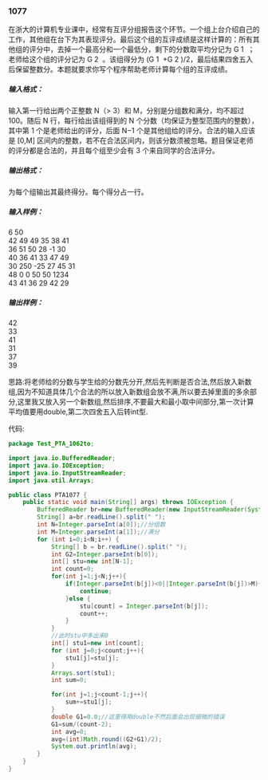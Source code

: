### 1077
在浙大的计算机专业课中，经常有互评分组报告这个环节。一个组上台介绍自己的工作，其他组在台下为其表现评分。最后这个组的互评成绩是这样计算的：所有其他组的评分中，去掉一个最高分和一个最低分，剩下的分数取平均分记为 G
​1
​​ ；老师给这个组的评分记为 G
​2
​​ 。该组得分为 (G
​1
​​ +G
​2
​​ )/2，最后结果四舍五入后保留整数分。本题就要求你写个程序帮助老师计算每个组的互评成绩。  

##### 输入格式：  
输入第一行给出两个正整数 N（> 3）和 M，分别是分组数和满分，均不超过 100。随后 N 行，每行给出该组得到的 N 个分数（均保证为整型范围内的整数），其中第 1 个是老师给出的评分，后面 N−1 个是其他组给的评分。合法的输入应该是 [0,M] 区间内的整数，若不在合法区间内，则该分数须被忽略。题目保证老师的评分都是合法的，并且每个组至少会有 3 个来自同学的合法评分。  

##### 输出格式：  
为每个组输出其最终得分。每个得分占一行。  

##### 输入样例：  
6 50  
42 49 49 35 38 41  
36 51 50 28 -1 30  
40 36 41 33 47 49  
30 250 -25 27 45 31   
48 0 0 50 50 1234  
43 41 36 29 42 29  
##### 输出样例：  
42  
33  
41  
31  
37  
39  

思路:将老师给的分数与学生给的分数先分开,然后先判断是否合法,然后放入新数组,因为不知道具体几个合法的所以放入新数组会放不满,所以要去掉里面的多余部分,这里我又放入另一个新数组,然后排序,不要最大和最小取中间部分,第一次计算平均值要用double,第二次四舍五入后转int型.

代码:  
```java
package Test_PTA_1062to;

import java.io.BufferedReader;
import java.io.IOException;
import java.io.InputStreamReader;
import java.util.Arrays;

public class PTA1077 {
    public static void main(String[] args) throws IOException {
        BufferedReader br=new BufferedReader(new InputStreamReader(System.in));
        String[] a=br.readLine().split(" ");
        int N=Integer.parseInt(a[0]);//分组数
        int M=Integer.parseInt(a[1]);//满分
        for (int i=0;i<N;i++) {
            String[] b = br.readLine().split(" ");
            int G2=Integer.parseInt(b[0]);
            int[] stu=new int[N-1];
            int count=0;
            for(int j=1;j<N;j++){
                if(Integer.parseInt(b[j])<0||Integer.parseInt(b[j])>M){
                    continue;
                }else {
                    stu[count] = Integer.parseInt(b[j]);
                    count++;
                }
            }
            //此时stu中多出来0
            int[] stu1=new int[count];
            for (int j=0;j<count;j++){
                stu1[j]=stu[j];
            }
            Arrays.sort(stu1);
            int sum=0;

            for(int j=1;j<count-1;j++){
                sum+=stu1[j];
            }
            double G1=0.0;//这里得用double不然后面会出现细微的错误
            G1=sum/(count-2);
            int avg=0;
            avg=(int)Math.round((G2+G1)/2);
            System.out.println(avg);
        }
    }
}
```
